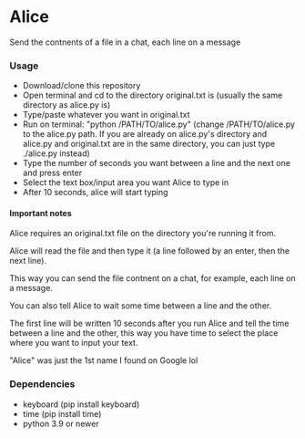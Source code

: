 # Alice
Send the contnents of a file in a chat, each line on a message

### Usage

- Download/clone this repository 
- Open terminal and cd to the directory original.txt is (usually the same directory as alice.py is)
- Type/paste whatever you want in original.txt
- Run on terminal: "python /PATH/TO/alice.py" (change /PATH/TO/alice.py to the alice.py path. If you are already on alice.py's directory and alice.py and original.txt are in the same directory, you can just type ./alice.py instead)
- Type the number of seconds you want between a line and the next one and press enter
- Select the text box/input area you want Alice to type in
- After 10 seconds, alice will start typing

#### Important notes
Alice requires an original.txt file on the directory you're running it from.

Alice will read the file and then type it (a line followed by an enter, then the next line).

This way you can send the file contnent on a chat, for example, each line on a message.

You can also tell Alice to wait some time between a line and the other.

The first line will be written 10 seconds after you run Alice and tell the time between a line and the other, this way you have time to select the place where you want to input your text.

"Alice" was just the 1st name I found on Google lol

### Dependencies 
- keyboard (pip install keyboard)
- time (pip install time)
- python 3.9 or newer
